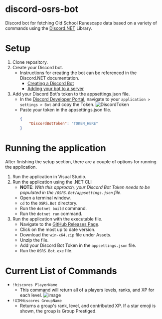 # discord-osrs-bot
Discord bot for fetching Old School Runescape data based on a variety of commands using the [Discord.NET](https://discordnet.dev/) Library.

# Setup
1.  Clone repository.
2.  Create your Discord bot.  
    - Instructions for creating the bot can be referenced in the Discord.NET documentation.
        - [Creating a Discord Bot](https://discordnet.dev/guides/getting_started/first-bot.html#creating-a-discord-bot)
        - [Adding your bot to a server](https://discordnet.dev/guides/getting_started/first-bot.html#adding-your-bot-to-a-server)
3. Add your Discord Bot's token to the appsettings.json file.
    - In the [Discord Developer Portal](https://discord.com/developers/applications), navigate to your `application > settings > Bot` and copy the Token.
    ![DiscordToken](https://discordnet.dev/guides/getting_started/images/intro-token.png)
    - Paste your token in the appsettings.json file.
        ```json
        {
            "DiscordBotToken": "TOKEN_HERE"
        }
        ```

# Running the application
After finishing the setup section, there are a couple of options for running the application.
1.  Run the application in Visual Studio.
2.  Run the application using the .NET CLI
    - **NOTE**: *With this approach, your Discord Bot Token needs to be populated in the `/OSRS.Bot/appsettings.json` file*.
    - Open a terminal window.
    - `cd` to the `OSRS.Bot` directory.
    - Run the `dotnet build` command.
    - Run the `dotnet run` command.
3.  Run the application with the executable file.
    - Navigate to the [GitHub Releases Page](https://github.com/GregoryLeeWhite/discord-osrs-bot/releases).
    - Click on the most up to date version.
    - Download the `win-x64.zip` file under Assets.
    - Unzip the file.
    - Add your Discord Bot Token in the `appsettings.json` file.
    - Run the `OSRS.Bot.exe` file.

# Current List of Commands
- `!hiscores PlayerName`
    - This command will return all of a players levels, ranks, and XP for each level.
    ![image](https://user-images.githubusercontent.com/7416103/184512186-f77c76ab-b711-400b-982d-80a5b7904dc9.png)
- `!GIMHiscores GroupName`
    - Returns a group's rank, level, and contributed XP.  If a star emoji is shown, the group is Group Prestiged.




